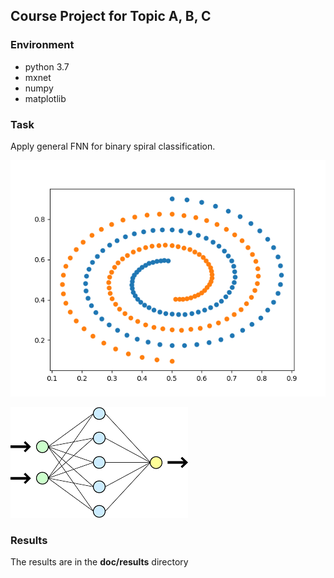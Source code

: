 ## Course Project for Topic A, B, C

### Environment

* python 3.7
* mxnet
* numpy
* matplotlib

### Task

Apply general FNN for binary spiral classification.

![](./doc/info/data.png)

![](./doc/info/network.png)

### Results

The results are in the **doc/results** directory

